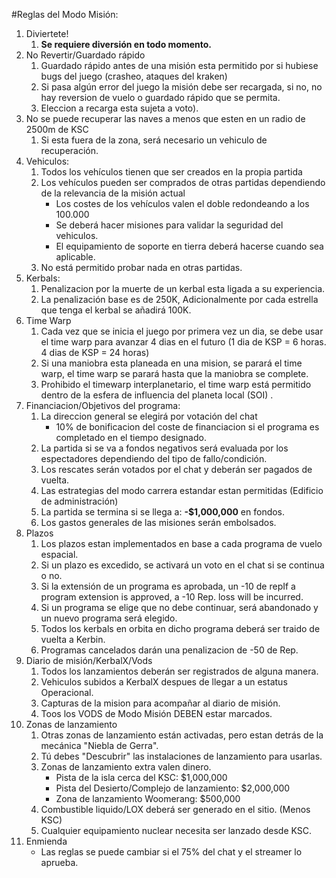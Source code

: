 #Reglas del Modo Misión:
1. Diviertete!
	1. **Se requiere diversión en todo momento.**
2. No Revertir/Guardado rápido 
	1. Guardado rápido antes de una misión esta permitido por si hubiese bugs del juego (crasheo, ataques del kraken)
	2. Si pasa algún error del juego la misión debe ser recargada, si no, no hay reversion de vuelo o guardado rápido que se permita.
	3. Eleccion a recarga esta sujeta a voto).
3. No se puede recuperar las naves a menos que esten en un radio de 2500m de KSC
	1. Si esta fuera de la zona, será necesario un vehiculo de recuperación.
4. Vehiculos:
	1. Todos los vehículos tienen que ser creados en la propia partida
	2. Los vehículos pueden ser comprados de otras partidas dependiendo de la relevancia de la misión actual
		- Los costes de los vehículos valen el doble redondeando a los 100.000
		- Se deberá hacer misiones para validar la seguridad del vehiculos.
		- El equipamiento de soporte en tierra deberá hacerse cuando sea aplicable.
	3. No está permitido probar nada en otras partidas.
5. Kerbals:
	1. Penalizacion por la muerte de un kerbal esta ligada a su experiencia.
	2. La penalización base es de 250K, Adicionalmente por cada estrella que tenga el kerbal se añadirá 100K.
6. Time Warp
	1. Cada vez que se inicia el juego por primera vez un dia, se debe usar el time warp para avanzar 4 dias en el futuro (1 dia de KSP = 6 horas. 4 dias de KSP = 24 horas)
	2. Si una maniobra esta planeada en una mision, se parará el time warp, el time warp se parará hasta que la maniobra se complete.
	3. Prohibido el timewarp interplanetario, el time warp está permitido dentro de la esfera de influencia del planeta local (SOI) .
7. Financiacion/Objetivos del programa:
 	1. La direccion general se elegirá por votación del chat
		- 10% de bonificacion del coste de financiacion si el programa es completado en el tiempo designado.
 	2. La partida si se va a fondos negativos será evaluada por los espectadores dependiendo del tipo de fallo/condición.
	3. Los rescates serán votados por el chat y deberán ser pagados de vuelta.
	4. Las estrategias del modo carrera estandar estan permitidas (Edificio de administración)
	5. La partida se termina si se llega a: **-$1,000,000** en fondos.
	6. Los gastos generales de las misiones serán embolsados.
8. Plazos
	1. Los plazos estan implementados en base a cada programa de vuelo espacial.
	2. Si un plazo es excedido, se activará un voto en el chat si se continua o no.
	3. Si la extensión de un programa es aprobada, un -10 de repIf a program extension is approved, a -10 Rep. loss will be incurred.
	4. Si un programa se elige que no debe continuar, será abandonado y un nuevo programa será elegido.
	5. Todos los kerbals en orbita en dicho programa deberá ser traido de vuelta a Kerbin.
	6. Programas cancelados darán una penalizacion de -50 de Rep.
9. Diario de misión/KerbalX/Vods
	1. Todos los lanzamientos deberán ser registrados de alguna manera.
	2. Vehiculos subidos a KerbalX despues de llegar a un estatus Operacional.
	3. Capturas de la mision para acompañar al diario de misión.
	4. Toos los VODS de Modo Misión DEBEN estar marcados.
10. Zonas de lanzamiento
	1. Otras zonas de lanzamiento están activadas, pero estan detrás de la mecánica "Niebla de Gerra".
	2. Tú debes "Descubrir" las instalaciones de lanzamiento para usarlas.
	3. Zonas de lanzamiento extra valen dinero.
		- Pista de la isla cerca del KSC: $1,000,000
		- Pista del Desierto/Complejo de lanzamiento: $2,000,000
		- Zona de lanzamiento Woomerang: $500,000
	4. Combustible liquido/LOX deberá ser generado en el sitio. (Menos KSC)
	5. Cualquier equipamiento nuclear necesita ser lanzado desde KSC.
11. Enmienda
	- Las reglas se puede cambiar si el 75% del chat y el streamer lo aprueba.

